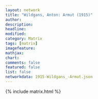 ```yaml
---
layout: network
title: "Wildgans, Anton: Armut (1915)"
author:
description:
headline:
modified:
category: Matrix
tags: [matrix]
imagefeature: 
mathjax: 
chart: 
comments: false
featured: false
list: false
networkdata: 1915-Wildgans_-Armut.json
---
```

{% include matrix.html %}
